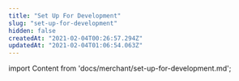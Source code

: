 ```yaml
---
title: "Set Up For Development"
slug: "set-up-for-development"
hidden: false
createdAt: "2021-02-04T00:26:57.294Z"
updatedAt: "2021-02-04T01:06:54.063Z"
---
```

import Content from 'docs/merchant/set-up-for-development.md';

<Content />